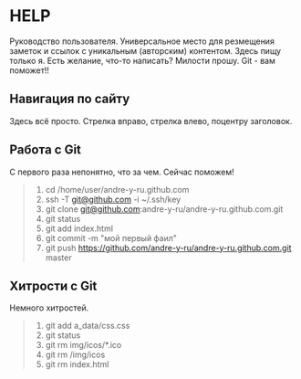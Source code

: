 HELP
====
Руководство пользователя. Универсальное место для резмещения заметок и ссылок с уникальным (авторским) контентом. Здесь пищу только я. Есть желание, что-то написать? Милости прошу. Git - вам поможет!!

Навигация по сайту
------------------
Здесь всё просто. Стрелка вправо, стрелка влево, поцентру заголовок.

Работа с Git
------------
С первого раза непонятно, что за чем. Сейчас поможем!
>1. cd /home/user/andre-y-ru.github.com <!-- переходим в наш репозиторий -->
>2. ssh -T git@github.com -i ~/.ssh/key <!-- подключаемся к репозиторию на гитхаб -->
>3. git clone git@github.com:andre-y-ru/andre-y-ru.github.com.git <!-- копируем весь репозиторий -->
>4. git status <!-- проверяем стату репозитория -->
>5. git add index.html <!-- добовляем файл -->
>6. git commit -m "мой первый фаил" <!-- пишим комментарий -->
>7. git push https://github.com/andre-y-ru/andre-y-ru.github.com.git master <!-- пушим на гитхаб -->

Хитрости с Git
--------------
Немного хитростей.
>1. git add a_data/css.css <!-- добовляем фаил из дериктории -->
>2. git status <!-- проверяем статус репозитория -->
>3. git rm img/icos/\*.ico <!-- удаляем все картинки с расширением .ico -->
>4. git rm /img/icos <!-- удаляем папку -->
>5. git rm index.html <!-- удаляем фаил -->